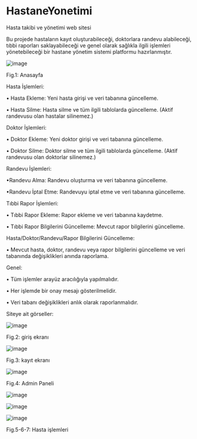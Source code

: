 # HastaneYonetimi
 Hasta takibi ve yönetimi web sitesi

Bu projede hastaların kayıt oluşturabileceği, doktorlara randevu alabileceği, tıbbi raporları saklayabileceği ve genel olarak sağlıkla ilgili işlemleri yönetebileceği bir hastane yönetim sistemi platformu hazırlanmıştır.

![image](https://github.com/user-attachments/assets/e6cf73e6-f141-4fb9-a567-7e513bdb33e3)

Fig.1: Anasayfa


Hasta İşlemleri:

•	Hasta Ekleme: Yeni hasta girişi ve veri tabanına güncelleme.

•	Hasta Silme: Hasta silme ve tüm ilgili tablolarda güncelleme. (Aktif randevusu olan hastalar silinemez.)



Doktor İşlemleri:

•	Doktor Ekleme: Yeni doktor girişi ve veri tabanına güncelleme.

•	Doktor Silme: Doktor silme ve tüm ilgili tablolarda güncelleme. (Aktif randevusu olan doktorlar silinemez.)



Randevu İşlemleri:

•Randevu Alma: Randevu oluşturma ve veri tabanına güncelleme.

•Randevu İptal Etme: Randevuyu iptal etme ve veri tabanına güncelleme.



Tıbbi Rapor İşlemleri:

•	Tıbbi Rapor Ekleme: Rapor ekleme ve veri tabanına kaydetme.

•	Tıbbi Rapor Bilgilerini Güncelleme: Mevcut rapor bilgilerini güncelleme.
 
 

Hasta/Doktor/Randevu/Rapor Bilgilerini Güncelleme:

•	Mevcut hasta, doktor, randevu veya rapor bilgilerini güncelleme ve veri tabanında değişiklikleri anında raporlama.



Genel:

•	Tüm işlemler arayüz aracılığıyla yapılmalıdır.

•	Her işlemde bir onay mesajı gösterilmelidir.

•	Veri tabanı değişiklikleri anlık olarak raporlanmalıdır.



Siteye ait görseller:

![image](https://github.com/user-attachments/assets/f6985962-f6c7-40ce-b644-2ef5e0f87457)

Fig.2: giriş ekranı


![image](https://github.com/user-attachments/assets/ad0467bd-9423-4c59-a0a9-0c5127e48e52)

Fig.3: kayıt ekranı



![image](https://github.com/user-attachments/assets/17c52d48-33cf-4714-b6e2-09b0b16754ae)

Fig.4: Admin Paneli


![image](https://github.com/user-attachments/assets/3a027e8e-9dca-4e45-82c5-5d3c519a3e48)

![image](https://github.com/user-attachments/assets/d797e2c4-04aa-4354-8452-7ff23ef335fb)

![image](https://github.com/user-attachments/assets/cd343dc1-626c-4957-86e0-34fed17b978e)

Fig.5-6-7: Hasta işlemleri




